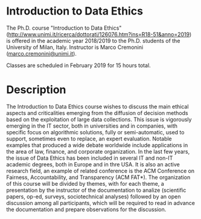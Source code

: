 # Introduction to Data Ethics
The Ph.D. course "Introduction to Data Ethics" (http://www.unimi.it/ricerca/dottorati/126076.htm?ins=R18-51&anno=2019) is offered in the academic year 2018/2019 to the Ph.D. students of the University of Milan, Italy.
Instructor is Marco Cremonini (marco.cremonini@unimi.it).

Classes are scheduled in February 2019 for 15 hours total.

# Description
The Introduction to Data Ethics course wishes to discuss the main ethical aspects and criticalities emerging from the diffusion of decision methods based on the exploitation of large data collections. This issue is vigorously emerging in the IT sector, both in universities and in companies, with specific focus on algorithmic solutions, fully or semi-automatic, used to support, sometimes even to replace, an expert evaluation. Notable examples that produced a wide debate worldwide include applications in the area of law, finance, and corporate organization. In the last few years, the issue of Data Ethics has been included in several IT and non-IT academic degrees, both in Europe and in thre USA. It is also an active research field, an example of related conference is the ACM Conference on Fairness, Accountability, and Transparency (ACM FAT*). The organization of this course will be divided by themes, with for each theme, a presentation by the instructor of the documentation to analize (scientific papers, op-ed, surveys, sociotechnical analyses) followed by an open discussion among all participants, which will be required to read in advance the documentation and prepare observations for the discussion.
